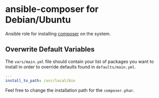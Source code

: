 ansible-composer for Debian/Ubuntu
============

Ansible role for installing [composer](https://getcomposer.org) on the system.

## Overwrite Default Variables

The `vars/main.yml` file should contain your list of packages you want to install in order to override defaults found in `defaults/main.yml`.

```yml
---
install_to_path: /usr/local/bin
```

Feel free to change the installation path for the `composer.phar`.
